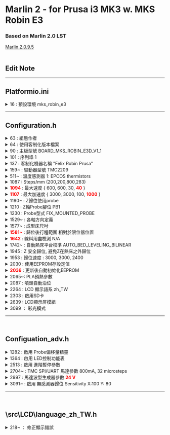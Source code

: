 # Marlin 2  - for Prusa i3 MK3 w. MKS Robin E3
### Based on Marlin 2.0 LST
[Marlin 2.0.9.5](https://github.com/MarlinFirmware/Marlin/tree/2.0.9.5)
<br>
<br>


## **Edit Note**
---
## Platformio.ini
<details><summary>
    16 : 
    預設環境 mks_robin_e3
    </summary>
    <pre>
        default_envs = mks_robin_e3
    </pre>
</details>

---
## Configuration.h
<details><summary>63 : 組態作者</summary>
    誰改了這個檔案
</details>
<details><summary>64 : 使用客制化版本檔案</summary>
    <pre>#define CUSTOM_VERSION_FILE Version.h</pre>
</details>
<details><summary>90 : 主板型號 BOARD_MKS_ROBIN_E3D_V1_1</summary>
    <pre>#define MOTHERBOARD BOARD_MKS_ROBIN_E3D_V1_1</pre>
</details>
<details><summary>101 : 序列埠 1</summary>
    <pre>#define SERIAL_PORT 1</pre>
</details>
<details><summary>137 : 客制化機器名稱 "Felix Robin Prusa"</summary>
    <pre>#define CUSTOM_MACHINE_NAME "Felix Robin Prusa"</pre>
</details>
<details><summary>159~ : 驅動器型號 TMC2209</summary>
    <pre>
    #define X_DRIVER_TYPE  TMC2209
    #define Y_DRIVER_TYPE  TMC2209
    #define Z_DRIVER_TYPE  TMC2209
    #define E0_DRIVER_TYPE TMC2209
    </pre>
</details>
<details><summary>511~ : 溫度感測器  1: EPCOS thermistors</summary>
    <pre>
    #define TEMP_SENSOR_0 1
    #define TEMP_SENSOR_BED 1
    </pre>
</details>
<details><summary>1087 : Steps/mm (200,200,800,283)</summary>
    <pre>#define DEFAULT_AXIS_STEPS_PER_UNIT   { 200, 200, 800, 283 }</pre>
</details>
<details>
    <summary>
    <font color="red"><strong>1094</strong></font> : 
    最大速度 { 600, 600, 30, <font color="red"><strong>40</strong></font> }
    </summary>
    <pre>
        #原始值
        #define DEFAULT_MAX_FEEDRATE          { 600, 600, 30, 80 }
    </pre>   
</details>
<details><summary> 
    <font color="red"><strong>1107</strong></font> : 
    最大加速度 { 3000, 3000, 100, <font color="red"><strong>1000</strong></font> }
    </summary>
    <pre>#define DEFAULT_MAX_ACCELERATION      { 3000, 3000, 100, 10000 }</pre>
</details>
<details><summary>1190~ : Z歸位使用probe</summary>
    <pre>
    //#define Z_MIN_PROBE_USES_Z_MIN_ENDSTOP_PIN
    #define USE_PROBE_FOR_Z_HOMING
    </pre>
</details>   
<details><summary>1210 : Z軸Probe腳位  PB1</summary>
    <pre>#define Z_MIN_PROBE_PIN PB1</pre>
</details>
<details><summary>1230 : Probe型式 FIX_MOUNTED_PROBE</summary>
    <pre>#define FIX_MOUNTED_PROBE</pre>
</details>
<details><summary>1529~ : 各軸方向定義</summary>
    <pre>
    #define INVERT_X_DIR true
    #define INVERT_Y_DIR true
    #define INVERT_Z_DIR false
    </pre>
</details>
<details><summary>1577~ : 成型床尺吋</summary>
    <pre>
    #define X_BED_SIZE 230
    #define Y_BED_SIZE 210
    </pre>
</details>
<details>
    <summary>
        <strong><font color="red">1581~</font></strong> : 
        歸位後行程範圍 相對於限位器位置
    </summary>
    <pre>
    #define X_MIN_POS -10
    #define Y_MIN_POS -5
    #define Z_MIN_POS 0
    #define X_MAX_POS X_BED_SIZE
    #define Y_MAX_POS Y_BED_SIZE
    #define Z_MAX_POS 205
    </pre>
</details>
<details>
    <summary>
        <font color=red><strong>1642</strong></font>
         : 線料用盡檢測   N/A
    </summary>
    <pre>#define FILAMENT_RUNOUT_SENSOR</pre>
</details>
<details><summary>1742~ : 自動熱床平台校準 AUTO_BED_LEVELING_BILINEAR </summary>
    <pre>
    //#define AUTO_BED_LEVELING_3POINT
    //#define AUTO_BED_LEVELING_LINEAR
    #define AUTO_BED_LEVELING_BILINEAR
    //#define AUTO_BED_LEVELING_UBL
    //#define MESH_BED_LEVELING
    </pre>
</details>
<details><summary>1945 : Z 安全歸位, 避免Z在熱床之外歸位</summary>
    <pre>#define Z_SAFE_HOMING</pre>
</details>
<details><summary>1953 : 歸位速度 : 3000, 3000, 2400</summary>
    <pre>#define HOMING_FEEDRATE_MM_M { (50*60), (50*60), (40*60) }</pre>
</details>
<details><summary>2030 : 使用EEPROM存設定值</summary>
    <pre>#define EEPROM_SETTINGS</pre>
</details>
<details>
    <summary>
        <strong><font color="red">2036</font></strong> : 
        更新後自動初始化EEPROM</summary>
    <pre>#define EEPROM_INIT_NOW</pre>
</details>
<details><summary>2065~: PLA預熱參數</summary>
    <pre>
    #define PREHEAT_1_LABEL       "PLA"
    #define PREHEAT_1_TEMP_HOTEND 185
    #define PREHEAT_1_TEMP_BED     60
    #define PREHEAT_1_TEMP_CHAMBER 35
    #define PREHEAT_1_FAN_SPEED     0
    </pre>
</details>
<details><summary>2087 : 噴頭自動泊位</summary>
<pre>#define NOZZLE_PARK_FEATURE</pre>
</details>

<details><summary>2264 : LCD 顯示語系 zh_TW</summary>
<pre>#define LCD_LANGUAGE zh_TW</pre>
</details>
<details><summary>2303 : 啟用SD卡</summary>
    <pre>#define SDSUPPORT</pre>
</details>
<details><summary>2639 : LCD顯示屏模組</summary>
<pre>#define MKS_MINI_12864_V3</pre>
</details>
<details><summary>3099 ： 彩光模式</summary>
    <pre>
    define NEOPIXEL_LED
    #if ENABLED(NEOPIXEL_LED)
    #define NEOPIXEL_TYPE          NEO_RGB 
    </pre>
</details>

---
<br>

## Configuation_adv.h

<details><summary>
    1282 :
    啟用 Probe偏移量精靈
    </summary>
    <pre>
    #define PROBE_OFFSET_WIZARD       
    #if ENABLED(PROBE_OFFSET_WIZARD)
        #define PROBE_OFFSET_WIZARD_START_Z -4.0
        //#define PROBE_OFFSET_WIZARD_XY_POS { X_CENTER, Y_CENTER }
    </pre>
</details>

<details><summary>
    1364 : 
    啟用 LED控制功能表
    </summary>
    <pre>
        #define LED_CONTROL_MENU
    </pre>
</details>

<details><summary>
    2513 : 
    啟用 進階暫停參數
    </summary>
    <pre>#define ADVANCED_PAUSE_FEATURE</pre>
</details>

<details><summary>
    2704~
    : TMC SPI/UART 馬達參數
    800mA, 32 microsteps
    </summary>
    <pre>
#if HAS_TRINAMIC_CONFIG

  #define HOLD_MULTIPLIER    0.5  // Scales down the holding current from run current

  /**
   * Interpolate microsteps to 256
   * Override for each driver with <driver>_INTERPOLATE settings below
   */
  #define INTERPOLATE      true

  #if AXIS_IS_TMC(X)
    #define X_CURRENT       800        // (mA) RMS current. Multiply by 1.414 for peak current.
    #define X_CURRENT_HOME  X_CURRENT  // (mA) RMS current for sensorless homing
    #define X_MICROSTEPS     32        // 0..256
    #define X_RSENSE          0.11
    #define X_CHAIN_POS      -1        // -1..0: Not chained. 1: MCU MOSI connected. 2: Next in chain, ...
    //#define X_INTERPOLATE  true      // Enable to override 'INTERPOLATE' for the X axis
    //#define X_HOLD_MULTIPLIER 0.5    // Enable to override 'HOLD_MULTIPLIER' for the X axis
  #endif

  #if AXIS_IS_TMC(Y)
    #define Y_CURRENT       800
    #define Y_CURRENT_HOME  Y_CURRENT
    #define Y_MICROSTEPS     32
    #define Y_RSENSE          0.11
    #define Y_CHAIN_POS      -1
    //#define Y_INTERPOLATE  true
    //#define Y_HOLD_MULTIPLIER 0.5
  #endif

  #if AXIS_IS_TMC(Z)
    #define Z_CURRENT       800
    #define Z_CURRENT_HOME  Z_CURRENT
    #define Z_MICROSTEPS     32
    #define Z_RSENSE          0.11
    #define Z_CHAIN_POS      -1
    //#define Z_INTERPOLATE  true
    //#define Z_HOLD_MULTIPLIER 0.5
  #endif

  #if AXIS_IS_TMC(E0)
    #define E0_CURRENT      800
    #define E0_MICROSTEPS    32
    #define E0_RSENSE         0.11
    #define E0_CHAIN_POS     -1
    //#define E0_INTERPOLATE true
    //#define E0_HOLD_MULTIPLIER 0.5
  #endif
    </pre>
</details>

<details><summary>
    2997
    : 馬達波型生成器參數 <strong><font color="red">24 V</font></strong>
    </summary>
    <pre>#define CHOPPER_TIMING  CHOPPER_DEFAULT_24V</pre>
</details>

<details><summary>
    3091~
    : 啟用 無感測器歸位
    Sensitivity X:100 Y: 80
    </summary>
    <pre>
    #define SENSORLESS_HOMING // StallGuard capable drivers only
        #define X_STALL_SENSITIVITY  100
        #define Y_STALL_SENSITIVITY  80
    </pre>
</details>

---
<br>

## \src\LCD\language_zh_TW.h
<details><summary>
    218~
    ： 修正顯示錯誤
    </summary>
    <pre>
  LSTR MSG_MOVE_X                         = _UxGT("Move X");     // "Move X"
  LSTR MSG_MOVE_Y                         = _UxGT("Move Y");     // "Move Y"
  LSTR MSG_MOVE_Z                         = _UxGT("Move Z");     // "Move Z"
  LSTR MSG_MOVE_N                         = _UxGT("Move @");     // "Move @"
    </pre>
</details>
